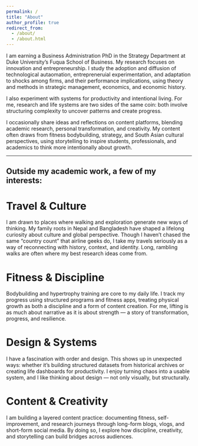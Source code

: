 ```yaml
---
permalink: /
title: "About"
author_profile: true
redirect_from: 
  - /about/
  - /about.html
---
```

I am earning a Business Administration PhD in the Strategy Department at Duke University’s Fuqua School of Business. My research focuses on innovation and entrepreneurship. I study the adoption and diffusion of technological autaomation, entrepreneruial experimentation, and adaptation to shocks among firms, and their performance implications, using theory and methods in strategic management, economics, and economic history.

I also experiment with systems for productivity and intentional living. For me, research and life systems are two sides of the same coin: both involve structuring complexity to uncover patterns and create progress.

I occasionally share ideas and reflections on content platforms, blending academic research, personal transformation, and creativity. My content often draws from fitness bodybuilding, strategy, and South Asian cultural perspectives, using storytelling to inspire students, professionals, and academics to think more intentionally about growth.

---

## Outside my academic work, a few of my interests:

# Travel & Culture
I am drawn to places where walking and exploration generate new ways of thinking. My family roots in Nepal and Bangladesh have shaped a lifelong curiosity about culture and global perspective. Though I haven’t chased the same “country count” that airline geeks do, I take my travels seriously as a way of reconnecting with history, context, and identity. Long, rambling walks are often where my best research ideas come from.

# Fitness & Discipline
Bodybuilding and hypertrophy training are core to my daily life. I track my progress using structured programs and fitness apps, treating physical growth as both a discipline and a form of content creation. For me, lifting is as much about narrative as it is about strength — a story of transformation, progress, and resilience.

# Design & Systems
I have a fascination with order and design. This shows up in unexpected ways: whether it’s building structured datasets from historical archives or creating life dashboards for productivity. I enjoy turning chaos into a usable system, and I like thinking about design — not only visually, but structurally.

# Content & Creativity
I am building a layered content practice: documenting fitness, self-improvement, and research journeys through long-form blogs, vlogs, and short-form social media. By doing so, I explore how discipline, creativity, and storytelling can build bridges across audiences.
